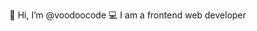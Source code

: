 👋 Hi, I’m @voodoocode 
💻 I am a frontend web developer

<!---
voodoocode/voodoocode is a ✨ special ✨ repository because its `README.md` (this file) appears on your GitHub profile.
You can click the Preview link to take a look at your changes.
--->
